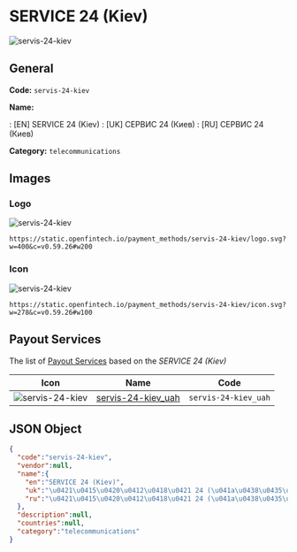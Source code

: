 
# SERVICE 24 (Kiev) 
![servis-24-kiev](https://static.openfintech.io/payment_methods/servis-24-kiev/logo.svg?w=400&c=v0.59.26#w200)  

## General 
**Code:** `servis-24-kiev` 
 
**Name:** 
 
:	[EN] SERVICE 24 (Kiev) 
:	[UK] СЕРВИС 24 (Киев) 
:	[RU] СЕРВИС 24 (Киев) 
 
**Category:** `telecommunications` 
 

## Images 

### Logo 
![servis-24-kiev](https://static.openfintech.io/payment_methods/servis-24-kiev/logo.svg?w=400&c=v0.59.26#w200)  

```
https://static.openfintech.io/payment_methods/servis-24-kiev/logo.svg?w=400&c=v0.59.26#w200
```  

### Icon 
![servis-24-kiev](https://static.openfintech.io/payment_methods/servis-24-kiev/icon.svg?w=278&c=v0.59.26#w100)  

```
https://static.openfintech.io/payment_methods/servis-24-kiev/icon.svg?w=278&c=v0.59.26#w100
```  

## Payout Services 
 
The list of [Payout Services](/payout-services/) based on the _SERVICE 24 (Kiev)_ 

|Icon|Name|Code| 
|:---:|:---:|:---:| 
|![servis-24-kiev](https://static.openfintech.io/payout_methods/servis-24-kiev/icon.svg?w=278&c=v0.59.26#w40) |[servis-24-kiev_uah](/payout-services/servis-24-kiev_uah/)|`servis-24-kiev_uah`| 
 

## JSON Object 

```json
{
  "code":"servis-24-kiev",
  "vendor":null,
  "name":{
    "en":"SERVICE 24 (Kiev)",
    "uk":"\u0421\u0415\u0420\u0412\u0418\u0421 24 (\u041a\u0438\u0435\u0432)",
    "ru":"\u0421\u0415\u0420\u0412\u0418\u0421 24 (\u041a\u0438\u0435\u0432)"
  },
  "description":null,
  "countries":null,
  "category":"telecommunications"
}
```  

